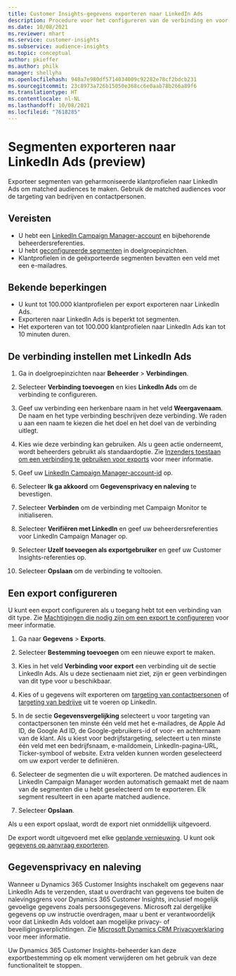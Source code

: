```yaml
---
title: Customer Insights-gegevens exporteren naar LinkedIn Ads
description: Procedure voor het configureren van de verbinding en voor het exporteren naar LinkedIn Ads.
ms.date: 10/08/2021
ms.reviewer: mhart
ms.service: customer-insights
ms.subservice: audience-insights
ms.topic: conceptual
author: pkieffer
ms.author: philk
manager: shellyha
ms.openlocfilehash: 948a7e980df5714034009c92282e78cf2bdcb231
ms.sourcegitcommit: 23c8973a726b15050e368cc6e0aab78b266a89f6
ms.translationtype: HT
ms.contentlocale: nl-NL
ms.lasthandoff: 10/08/2021
ms.locfileid: "7618285"
---
```

# <a name="export-segments-to-linkedin-ads-preview"></a>Segmenten exporteren naar LinkedIn Ads (preview)

Exporteer segmenten van geharmoniseerde klantprofielen naar LinkedIn Ads om matched audiences te maken. Gebruik de matched audiences voor de targeting van bedrijven en contactpersonen.

## <a name="prerequisites"></a>Vereisten

-   U hebt een [LinkedIn Campaign Manager-account](https://business.linkedin.com/marketing-solutions/ads) en bijbehorende beheerdersreferenties.
-   U hebt [geconfigureerde segmenten](segments.md) in doelgroepinzichten.
-   Klantprofielen in de geëxporteerde segmenten bevatten een veld met een e-mailadres.

## <a name="known-limitations"></a>Bekende beperkingen

- U kunt tot 100.000 klantprofielen per export exporteren naar LinkedIn Ads.
- Exporteren naar LinkedIn Ads is beperkt tot segmenten.
- Het exporteren van tot 100.000 klantprofielen naar LinkedIn Ads kan tot 10 minuten duren. 

## <a name="set-up-the-connection-to-linkedin-ads"></a>De verbinding instellen met LinkedIn Ads

1. Ga in doelgroepinzichten naar **Beheerder** > **Verbindingen**.

1. Selecteer **Verbinding toevoegen** en kies **LinkedIn Ads** om de verbinding te configureren.

1. Geef uw verbinding een herkenbare naam in het veld **Weergavenaam**. De naam en het type verbinding beschrijven deze verbinding. We raden u aan een naam te kiezen die het doel en het doel van de verbinding uitlegt.

1. Kies wie deze verbinding kan gebruiken. Als u geen actie onderneemt, wordt beheerders gebruikt als standaardoptie. Zie [Inzenders toestaan om een verbinding te gebruiken voor exports](connections.md#allow-contributors-to-use-a-connection-for-exports) voor meer informatie.

1. Geef uw [LinkedIn Campaign Manager-account-id](https://www.linkedin.com/help/lms/answer/a424270) op.

1. Selecteer **Ik ga akkoord** om **Gegevensprivacy en naleving** te bevestigen.

1. Selecteer **Verbinden** om de verbinding met Campaign Monitor te initialiseren.

1. Selecteer **Verifiëren met LinkedIn** en geef uw beheerdersreferenties voor LinkedIn Campaign Manager op.

1. Selecteer **Uzelf toevoegen als exportgebruiker** en geef uw Customer Insights-referenties op.

1. Selecteer **Opslaan** om de verbinding te voltooien.

## <a name="configure-an-export"></a>Een export configureren

U kunt een export configureren als u toegang hebt tot een verbinding van dit type. Zie [Machtigingen die nodig zijn om een export te configureren](export-destinations.md#set-up-a-new-export) voor meer informatie.

1. Ga naar **Gegevens** > **Exports**.

1. Selecteer **Bestemming toevoegen** om een nieuwe export te maken.

1. Kies in het veld **Verbinding voor export** een verbinding uit de sectie LinkedIn Ads. Als u deze sectienaam niet ziet, zijn er geen verbindingen van dit type voor u beschikbaar.

1. Kies of u gegevens wilt exporteren om [targeting van contactpersonen](https://business.linkedin.com/marketing-solutions/ad-targeting/contact-targeting) of [targeting van bedrijve](https://business.linkedin.com/marketing-solutions/ad-targeting/account-targeting) uit te voeren op LinkedIn. 

1. In de sectie **Gegevensvergelijking** selecteert u voor targeting van contactpersonen ten minste één veld met het e-mailadres, de Apple Ad ID, de Google Ad ID, de Google-gebruikers-id of voor- en achternaam van de klant. Als u kiest voor bedrijfstargeting, selecteert u ten minste één veld met een bedrijfsnaam, e-maildomein, LinkedIn-pagina-URL, Ticker-symbool of website. Extra velden kunnen worden geselecteerd om uw export verder te definiëren. 

1. Selecteer de segmenten die u wilt exporteren. De matched audiences in LinkedIn Campaign Manager worden automatisch gemaakt met de naam van de segmenten die u hebt geselecteerd om te exporteren. Elk segment resulteert in een aparte matched audience. 

1. Selecteer **Opslaan**.

Als u een export opslaat, wordt de export niet onmiddellijk uitgevoerd.

De export wordt uitgevoerd met elke [geplande vernieuwing](system.md#schedule-tab). U kunt ook [gegevens op aanvraag exporteren](export-destinations.md#run-exports-on-demand). 


## <a name="data-privacy-and-compliance"></a>Gegevensprivacy en naleving

Wanneer u Dynamics 365 Customer Insights inschakelt om gegevens naar LinkedIn Ads te verzenden, staat u overdracht van gegevens toe buiten de nalevingsgrens voor Dynamics 365 Customer Insights, inclusief mogelijk gevoelige gegevens zoals persoonsgegevens. Microsoft zal dergelijke gegevens op uw instructie overdragen, maar u bent er verantwoordelijk voor dat LinkedIn Ads voldoet aan mogelijke privacy- of beveiligingsverplichtingen. Zie [Microsoft Dynamics CRM Privacyverklaring](https://go.microsoft.com/fwlink/?linkid=396732) voor meer informatie.

Uw Dynamics 365 Customer Insights-beheerder kan deze exportbestemming op elk moment verwijderen om het gebruik van deze functionaliteit te stoppen.
